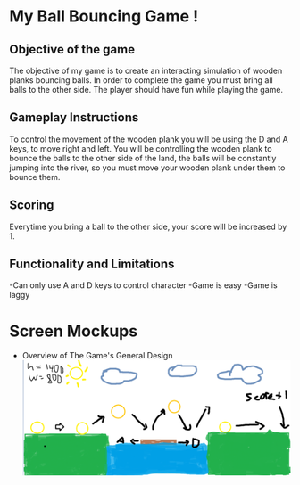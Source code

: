 # My Ball Bouncing Game !
## Objective of the game
The objective of my game is to create an interacting simulation of wooden planks bouncing balls. In order to complete the game you must bring all balls to the other side. The player should have fun while playing the game.

## Gameplay Instructions
To control the movement of the wooden plank you will be using the D and A keys, to move right and left. You will be controlling the wooden plank to bounce the balls to the other side of the land, the balls will be constantly jumping into the river, so you must move your wooden plank under them to bounce them.

## Scoring 
Everytime you bring a ball to the other side, your score will be increased by 1.

## Functionality and Limitations
-Can only use A and D keys to control character
-Game is easy
-Game is laggy

# Screen Mockups
- Overview of The Game's General Design
![GitHub Logo](/Images/Game.PNG)

